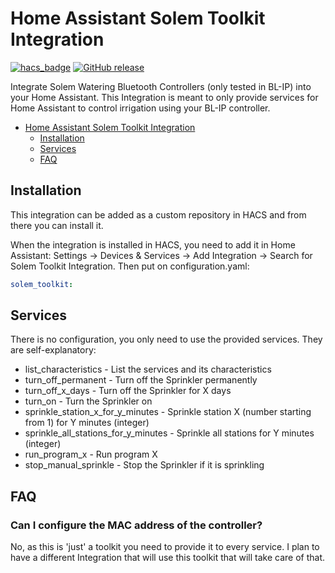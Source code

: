# Home Assistant Solem Toolkit Integration

[![hacs_badge](https://img.shields.io/badge/HACS-Default-41BDF5.svg)](https://github.com/hacs/integration)
[![GitHub release](https://img.shields.io/github/release/hcraveiro/Home-Assistant-Solem-Toolkit.svg)](https://github.com/hcraveiro/Home-Assistant-Solem-Toolkit/releases/)

Integrate Solem Watering Bluetooth Controllers (only tested in BL-IP) into your Home Assistant. This Integration is meant to only provide services for Home Assistant to control irrigation using your BL-IP controller. 

- [Home Assistant Solem Toolkit Integration](#home-assistant-solem-toolkit-integration)
    - [Installation](#installation)
    - [Services](#services)
    - [FAQ](#faq)

## Installation

This integration can be added as a custom repository in HACS and from there you can install it.

When the integration is installed in HACS, you need to add it in Home Assistant: Settings → Devices & Services → Add Integration → Search for Solem Toolkit Integration. Then put on configuration.yaml:

```yaml
solem_toolkit:
```

## Services

There is no configuration, you only need to use the provided services. They are self-explanatory:
* list_characteristics - List the services and its characteristics
* turn_off_permanent - Turn off the Sprinkler permanently
* turn_off_x_days - Turn off the Sprinkler for X days
* turn_on - Turn the Sprinkler on
* sprinkle_station_x_for_y_minutes - Sprinkle station X (number starting from 1) for Y minutes (integer)
* sprinkle_all_stations_for_y_minutes - Sprinkle all stations for Y minutes (integer)
* run_program_x - Run program X
* stop_manual_sprinkle - Stop the Sprinkler if it is sprinkling

## FAQ

### Can I configure the MAC address of the controller?

No, as this is 'just' a toolkit you need to provide it to every service. I plan to have a different Integration that will use this toolkit that will take care of that.
